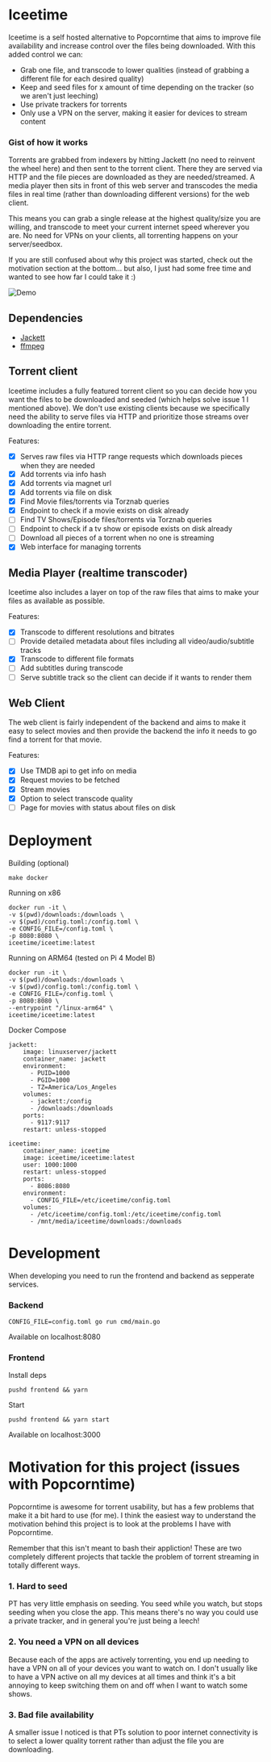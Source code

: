 # Iceetime

Iceetime is a self hosted alternative to Popcorntime that aims to improve file availability and increase control over the files being downloaded. With this added control we can:

- Grab one file, and transcode to lower qualities (instead of grabbing a different file for each desired quality)
- Keep and seed files for x amount of time depending on the tracker (so we aren't just leeching)
- Use private trackers for torrents
- Only use a VPN on the server, making it easier for devices to stream content

### Gist of how it works

Torrents are grabbed from indexers by hitting Jackett (no need to reinvent the wheel here) and then sent to the torrent client. There they are served via HTTP and the file pieces are downloaded as they are needed/streamed. A media player then sits in front of this web server and transcodes the media files in real time (rather than downloading different versions) for the web client.

This means you can grab a single release at the highest quality/size you are willing, and transcode to meet your current internet speed wherever you are. No need for VPNs on your clients, all torrenting happens on your server/seedbox.

If you are still confused about why this project was started, check out the motivation section at the bottom... but also, I just had some free time and wanted to see how far I could take it :)

![Demo](demo-gif.gif)

## Dependencies

- [Jackett](https://github.com/Jackett/Jackett)
- [ffmpeg](https://ffmpeg.org/)

## Torrent client

Iceetime includes a fully featured torrent client so you can decide how you want the files to be downloaded and seeded (which helps solve issue 1 I mentioned above). We don't use existing clients because we specifically need the ability to serve files via HTTP and prioritize those streams over downloading the entire torrent.

Features:

- [x] Serves raw files via HTTP range requests which downloads pieces when they are needed
- [x] Add torrents via info hash
- [x] Add torrents via magnet url
- [x] Add torrents via file on disk
- [x] Find Movie files/torrents via Torznab queries
- [x] Endpoint to check if a movie exists on disk already
- [ ] Find TV Shows/Episode files/torrents via Torznab queries
- [ ] Endpoint to check if a tv show or episode exists on disk already
- [ ] Download all pieces of a torrent when no one is streaming
- [x] Web interface for managing torrents

## Media Player (realtime transcoder)

Iceetime also includes a layer on top of the raw files that aims to make your files as available as possible.

Features:

- [x] Transcode to different resolutions and bitrates
- [ ] Provide detailed metadata about files including all video/audio/subtitle tracks
- [x] Transcode to different file formats
- [ ] Add subtitles during transcode
- [ ] Serve subtitle track so the client can decide if it wants to render them

## Web Client

The web client is fairly independent of the backend and aims to make it easy to select movies and then provide the backend the info it needs to go find a torrent for that movie.

Features:

- [x] Use TMDB api to get info on media
- [x] Request movies to be fetched
- [x] Stream movies
- [x] Option to select transcode quality
- [ ] Page for movies with status about files on disk

# Deployment

Building (optional)

```
make docker
```

Running on x86

```
docker run -it \
-v $(pwd)/downloads:/downloads \
-v $(pwd)/config.toml:/config.toml \
-e CONFIG_FILE=/config.toml \
-p 8080:8080 \
iceetime/iceetime:latest
```

Running on ARM64 (tested on Pi 4 Model B)

```
docker run -it \
-v $(pwd)/downloads:/downloads \
-v $(pwd)/config.toml:/config.toml \
-e CONFIG_FILE=/config.toml \
-p 8080:8080 \
--entrypoint "/linux-arm64" \
iceetime/iceetime:latest
```

Docker Compose

```
jackett:
    image: linuxserver/jackett
    container_name: jackett
    environment:
      - PUID=1000
      - PGID=1000
      - TZ=America/Los_Angeles
    volumes:
      - jackett:/config
      - /downloads:/downloads
    ports:
      - 9117:9117
    restart: unless-stopped

iceetime:
    container_name: iceetime
    image: iceetime/iceetime:latest
    user: 1000:1000
    restart: unless-stopped
    ports:
      - 8086:8080
    environment:
      - CONFIG_FILE=/etc/iceetime/config.toml
    volumes:
      - /etc/iceetime/config.toml:/etc/iceetime/config.toml
      - /mnt/media/iceetime/downloads:/downloads
```

# Development

When developing you need to run the frontend and backend as sepperate services.

### Backend

`CONFIG_FILE=config.toml go run cmd/main.go`

Available on localhost:8080

### Frontend

Install deps

`pushd frontend && yarn`

Start

`pushd frontend && yarn start`

Available on localhost:3000

# Motivation for this project (issues with Popcorntime)

Popcorntime is awesome for torrent usability, but has a few problems that make it a bit hard to use (for me). I think the easiest way to understand the motivation behind this project is to look at the problems I have with Popcorntime.

Remember that this isn't meant to bash their appliction! These are two completely different projects that tackle the problem of torrent streaming in totally different ways.

### 1. Hard to seed

PT has very little emphasis on seeding. You seed while you watch, but stops seeding when you close the app. This means there's no way you could use a private tracker, and in general you're just being a leech!

### 2. You need a VPN on all devices

Because each of the apps are actively torrenting, you end up needing to have a VPN on all of your devices you want to watch on. I don't usually like to have a VPN active on all my devices at all times and think it's a bit annoying to keep switching them on and off when I want to watch some shows.

### 3. Bad file availability

A smaller issue I noticed is that PTs solution to poor internet connectivity is to select a lower quality torrent rather than adjust the file you are downloading.
